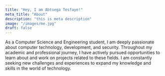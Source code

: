 ```yaml
---
title: "Hey, I am Abtsega Tesfaye!"
meta_title: "About"
description: "this is meta description"
image: "/images/me.jpg"
draft: false
---
```


As a Computer Science and Engineering student, I am deeply passionate about computer technology, development, and security. Throughout my academic and professional journey, I have actively pursued opportunities to learn about and work on projects related to these fields. I am constantly seeking new challenges and experiences to expand my knowledge and skills in the world of technology.
